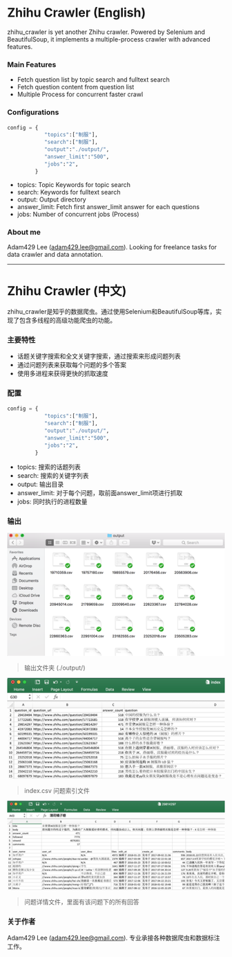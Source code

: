 # Zhihu Crawler (English)

zhihu_crawler is yet another Zhihu crawler. Powered by Selenium and BeautifulSoup, it implements a multiple-process crawler with advanced features. 

### Main Features

- Fetch question list by topic search and fulltext search
- Fetch question content from question list
- Multiple Process for concurrent faster crawl

### Configurations

```python
config = {
            "topics":["制服"], 
            "search":["制服"],
            "output":"./output/",
            "answer_limit":"500",
            "jobs":"2",
         } 
```
- topics: Topic Keywords for topic search
- search: Keywords for fulltext search 
- output: Output directory
- answer_limit: Fetch first answer_limit answer for each questions
- jobs: Number of concurrent jobs (Process)


### About me

Adam429 Lee (adam429.lee@gmail.com). Looking for freelance tasks for data crawler and data annotation.

---------------------------------------------------------

# Zhihu Crawler (中文)

zhihu_crawler是知乎的数据爬虫。通过使用Selenium和BeautifulSoup等库，实现了包含多线程的高级功能爬虫的功能。

### 主要特性

- 话题关键字搜索和全文关键字搜索，通过搜索来形成问题列表
- 通过问题列表来获取每个问题的多个答案
- 使用多进程来获得更快的抓取速度

### 配置

```python
config = {
            "topics":["制服"], 
            "search":["制服"],
            "output":"./output/",
            "answer_limit":"500",
            "jobs":"2",
         } 
```
- topics: 搜索的话题列表
- search: 搜索的关键字列表
- output: 输出目录
- answer_limit: 对于每个问题，取前面answer_limit项进行抓取
- jobs: 同时执行的进程数量

### 输出

![outut](demo/output.png)

> 输出文件夹 (./output/)

![index](demo/index.png)

> index.csv 问题索引文件

![question](demo/question.png)

> 问题详情文件，里面有该问题下的所有回答

### 关于作者

Adam429 Lee (adam429.lee@gmail.com). 专业承接各种数据爬虫和数据标注工作。

